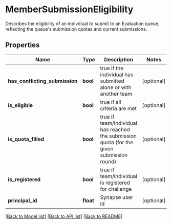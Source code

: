 # MemberSubmissionEligibility

Describes the eligibility of an indivdiual to submit to an Evaluation queue, reflecting the queue's submission quotas and current submissions. 
## Properties
Name | Type | Description | Notes
------------ | ------------- | ------------- | -------------
**has_conflicting_submission** | **bool** | true if the individual has submitted alone or with another team | [optional] 
**is_eligible** | **bool** | true if all criteria are met | [optional] 
**is_quota_filled** | **bool** | true if team/individual has reached the submission quota (for the given submission round) | [optional] 
**is_registered** | **bool** | true if team/individual is registered for challenge | [optional] 
**principal_id** | **float** | Synapse user id | [optional] 

[[Back to Model list]](../README.md#documentation-for-models) [[Back to API list]](../README.md#documentation-for-api-endpoints) [[Back to README]](../README.md)


